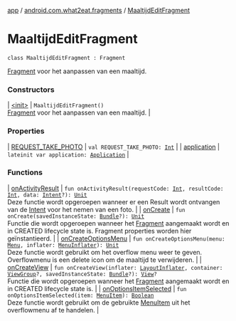[app](../../index.md) / [android.com.what2eat.fragments](../index.md) / [MaaltijdEditFragment](./index.md)

# MaaltijdEditFragment

`class MaaltijdEditFragment : Fragment`

[Fragment](#) voor het aanpassen van een maaltijd.

### Constructors

| [&lt;init&gt;](-init-.md) | `MaaltijdEditFragment()`<br>[Fragment](#) voor het aanpassen van een maaltijd. |

### Properties

| [REQUEST_TAKE_PHOTO](-r-e-q-u-e-s-t_-t-a-k-e_-p-h-o-t-o.md) | `val REQUEST_TAKE_PHOTO: `[`Int`](https://kotlinlang.org/api/latest/jvm/stdlib/kotlin/-int/index.html) |
| [application](application.md) | `lateinit var application: `[`Application`](https://developer.android.com/reference/android/app/Application.html) |

### Functions

| [onActivityResult](on-activity-result.md) | `fun onActivityResult(requestCode: `[`Int`](https://kotlinlang.org/api/latest/jvm/stdlib/kotlin/-int/index.html)`, resultCode: `[`Int`](https://kotlinlang.org/api/latest/jvm/stdlib/kotlin/-int/index.html)`, data: `[`Intent`](https://developer.android.com/reference/android/content/Intent.html)`?): `[`Unit`](https://kotlinlang.org/api/latest/jvm/stdlib/kotlin/-unit/index.html)<br>Deze functie wordt opgeroepen wanneer er een Result wordt ontvangen van de [Intent](https://developer.android.com/reference/android/content/Intent.html) voor het nemen van een foto. |
| [onCreate](on-create.md) | `fun onCreate(savedInstanceState: `[`Bundle`](https://developer.android.com/reference/android/os/Bundle.html)`?): `[`Unit`](https://kotlinlang.org/api/latest/jvm/stdlib/kotlin/-unit/index.html)<br>Functie die wordt opgeroepen wanneer het [Fragment](#) aangemaakt wordt en in CREATED lifecycle state is. Fragment properties worden hier geïnstantieerd. |
| [onCreateOptionsMenu](on-create-options-menu.md) | `fun onCreateOptionsMenu(menu: `[`Menu`](https://developer.android.com/reference/android/view/Menu.html)`, inflater: `[`MenuInflater`](https://developer.android.com/reference/android/view/MenuInflater.html)`): `[`Unit`](https://kotlinlang.org/api/latest/jvm/stdlib/kotlin/-unit/index.html)<br>Deze functie wordt gebruikt om het overflow menu weer te geven. Overflowmenu is een delete icon om de maaltijd te verwijderen. |
| [onCreateView](on-create-view.md) | `fun onCreateView(inflater: `[`LayoutInflater`](https://developer.android.com/reference/android/view/LayoutInflater.html)`, container: `[`ViewGroup`](https://developer.android.com/reference/android/view/ViewGroup.html)`?, savedInstanceState: `[`Bundle`](https://developer.android.com/reference/android/os/Bundle.html)`?): `[`View`](https://developer.android.com/reference/android/view/View.html)`?`<br>Functie die wordt opgeroepen wanneer het [Fragment](#) aangemaakt wordt en in CREATED lifecycle state is. |
| [onOptionsItemSelected](on-options-item-selected.md) | `fun onOptionsItemSelected(item: `[`MenuItem`](https://developer.android.com/reference/android/view/MenuItem.html)`): `[`Boolean`](https://kotlinlang.org/api/latest/jvm/stdlib/kotlin/-boolean/index.html)<br>Deze functie wordt gebruikt om de gebruikte [MenuItem](https://developer.android.com/reference/android/view/MenuItem.html) uit het overflowmenu af te handelen. |

